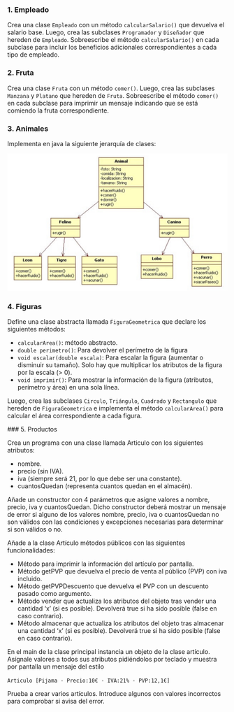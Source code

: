 ### 1. Empleado

Crea una clase `Empleado` con un método `calcularSalario()` que devuelva el salario base. Luego, crea las subclases `Programador` y `Diseñador` que hereden de `Empleado`. Sobreescribe el método `calcularSalario()` en cada subclase para incluir los beneficios adicionales correspondientes a cada tipo de empleado.


### 2. Fruta

Crea una clase `Fruta` con un método `comer()`. Luego, crea las subclases `Manzana` y `Platano` que hereden de `Fruta`. Sobreescribe el método `comer()` en cada subclase para imprimir un mensaje indicando que se está comiendo la fruta correspondiente.

### 3. Animales

Implementa en java la siguiente jerarquía de clases:

![_resources/animal.jpg](_resources/animal.jpg)



### 4. Figuras
  Define una clase abstracta llamada `FiguraGeometrica` que declare los siguientes métodos:
  
  - `calcularArea()`: método abstracto.
  - `double perimetro()`: Para devolver el perímetro de la figura
  - `void escalar(double escala)`: Para escalar la figura (aumentar o disminuir su tamaño). Solo hay que multiplicar los atributos de la figura por la escala (> 0).
  - `void imprimir()`: Para mostrar la información de la figura (atributos, perímetro y área) en una sola línea.
  
   Luego, crea las subclases `Circulo`, `Triángulo`, `Cuadrado` y `Rectangulo` que hereden de `FiguraGeometrica` e implementa el método `calcularArea()` para calcular el área correspondiente a cada figura.
   
### 5. Productos

Crea un programa con una clase llamada Articulo con los siguientes atributos: 

  - nombre.
  - precio (sin IVA).
  - iva (siempre será 21, por lo que debe ser una constante).
  - cuantosQuedan (representa cuantos quedan en el almacén).


Añade un constructor con 4 parámetros que asigne valores a nombre, precio, iva y cuantosQuedan. Dicho constructor deberá mostrar un mensaje de error si alguno de los valores nombre, precio, iva o cuantosQuedan no son válidos con las condiciones y excepciones necesarias para determinar si son válidos o no.

Añade a la clase Artículo métodos públicos con las siguientes funcionalidades:

  - Método para imprimir la información del artículo por pantalla.
  - Método getPVP que devuelva el precio de venta al público (PVP) con iva incluido.
  - Método getPVPDescuento que devuelva el PVP con un descuento pasado como argumento.
  - Método vender que actualiza los atributos del objeto tras vender una cantidad ‘x’ (si es  posible). Devolverá true si ha sido posible (false en caso contrario).
  - Método almacenar que actualiza los atributos del objeto tras almacenar una cantidad ‘x’ (si es posible). Devolverá true si ha sido posible (false en caso contrario).

En el main de la clase principal instancia un objeto de la clase artículo. Asígnale valores a todos sus atributos pidiéndolos por teclado y muestra por pantalla un mensaje del estilo 

`Articulo [Pijama - Precio:10€ - IVA:21% - PVP:12,1€]`

 
Prueba a crear varios artículos. Introduce algunos con valores incorrectos para comprobar si avisa del error.


